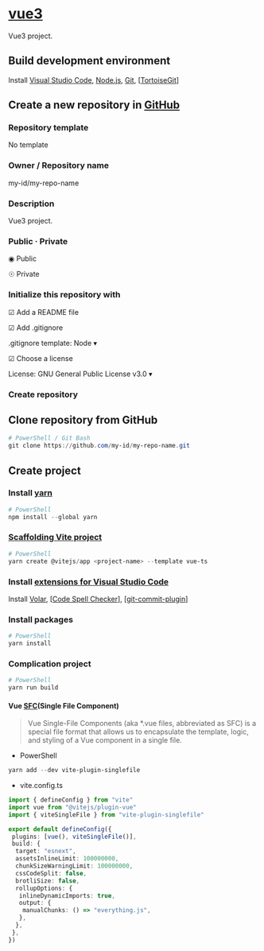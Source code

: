 # [vue3](https://vuejs.org/guide/introduction.html)

Vue3 project.

## Build development environment

Install [Visual Studio Code](https://code.visualstudio.com/Download), [Node.js](https://nodejs.org/zh-cn/download/), [Git](https://git-scm.com/downloads), [[TortoiseGit](https://tortoisegit.org/download/)]

## Create a new repository in [GitHub](https://github.com/new)

### Repository template

No template

### Owner / Repository name

my-id/my-repo-name

### Description

Vue3 project.

### Public · Private

◉ Public

☉ Private

### Initialize this repository with

☑ Add a README file

☑ Add .gitignore

.gitignore template: Node ▾

☑ Choose a license

License: GNU General Public License v3.0 ▾

### Create repository

## Clone repository from GitHub

```PowerShell / Git Bash
# PowerShell / Git Bash
git clone https://github.com/my-id/my-repo-name.git
```

## Create project

### Install [yarn](https://classic.yarnpkg.com/lang/en/docs/)

```PowerShell
# PowerShell
npm install --global yarn
```

### [Scaffolding Vite project](https://vitejs.dev/guide/#scaffolding-your-first-vite-project)

```PowerShell
# PowerShell
yarn create @vitejs/app <project-name> --template vue-ts
```

### Install [extensions for Visual Studio Code](https://marketplace.visualstudio.com/vscode)

Install [Volar](https://marketplace.visualstudio.com/items?itemName=johnsoncodehk.volar), [[Code Spell Checker](https://marketplace.visualstudio.com/items?itemName=streetsidesoftware.code-spell-checker)], [[git-commit-plugin](https://marketplace.visualstudio.com/items?itemName=redjue.git-commit-plugin)]

### Install packages

```PowerShell
# PowerShell
yarn install
```

### Complication project

```PowerShell
# PowerShell
yarn run build
```

#### Vue [SFC](https://vuejs.org/guide/scaling-up/sfc.html)(Single File Component)

> Vue Single-File Components (aka *.vue files, abbreviated as SFC) is a special file format that allows us to encapsulate the template, logic, and styling of a Vue component in a single file.

- PowerShell

```PowerShell
yarn add --dev vite-plugin-singlefile
```

- vite.config.ts

```TypeScript
import { defineConfig } from "vite"
import vue from "@vitejs/plugin-vue"
import { viteSingleFile } from "vite-plugin-singlefile"

export default defineConfig({
 plugins: [vue(), viteSingleFile()],
 build: {
  target: "esnext",
  assetsInlineLimit: 100000000,
  chunkSizeWarningLimit: 100000000,
  cssCodeSplit: false,
  brotliSize: false,
  rollupOptions: {
   inlineDynamicImports: true,
   output: {
    manualChunks: () => "everything.js",
   },
  },
 },
})
```
